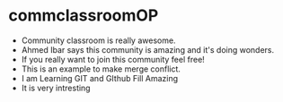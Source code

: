 # commclassroomOP
- Community classroom is really awesome.
- Ahmed Ibar says this community is amazing and it's doing wonders.
- If you really want to join this community feel free!
- This is an example to make merge conflict.
- I am Learning GIT and GIthub Fill Amazing
- It is very intresting

